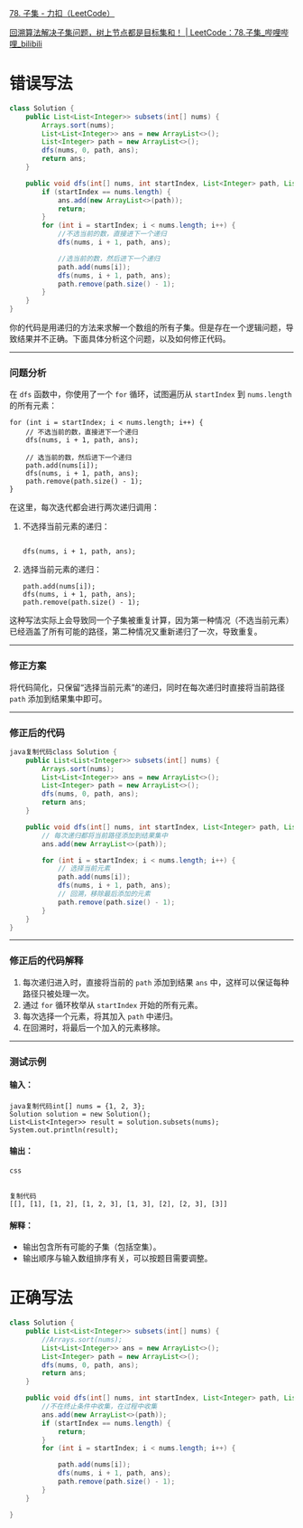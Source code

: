 [78. 子集 - 力扣（LeetCode）](https://leetcode.cn/problems/subsets/description/)



[回溯算法解决子集问题，树上节点都是目标集和！ | LeetCode：78.子集_哔哩哔哩_bilibili](https://www.bilibili.com/video/BV1U84y1q7Ci/?vd_source=96c1635797a0d7626fb60e973a29da38)

# 错误写法

```java
class Solution {
    public List<List<Integer>> subsets(int[] nums) {
        Arrays.sort(nums);
        List<List<Integer>> ans = new ArrayList<>();
        List<Integer> path = new ArrayList<>();
        dfs(nums, 0, path, ans);
        return ans;
    }

    public void dfs(int[] nums, int startIndex, List<Integer> path, List<List<Integer>> ans) {
        if (startIndex == nums.length) {
            ans.add(new ArrayList<>(path));
            return;
        }
        for (int i = startIndex; i < nums.length; i++) {
            //不选当前的数，直接进下一个递归
            dfs(nums, i + 1, path, ans);

            //选当前的数，然后进下一个递归
            path.add(nums[i]);
            dfs(nums, i + 1, path, ans);
            path.remove(path.size() - 1);
        }
    }
}
```



你的代码是用递归的方法来求解一个数组的所有子集。但是存在一个逻辑问题，导致结果并不正确。下面具体分析这个问题，以及如何修正代码。

------

### **问题分析**

在 `dfs` 函数中，你使用了一个 `for` 循环，试图遍历从 `startIndex` 到 `nums.length` 的所有元素：

```
for (int i = startIndex; i < nums.length; i++) {
    // 不选当前的数，直接进下一个递归
    dfs(nums, i + 1, path, ans);

    // 选当前的数，然后进下一个递归
    path.add(nums[i]);
    dfs(nums, i + 1, path, ans);
    path.remove(path.size() - 1);
}
```

在这里，每次迭代都会进行两次递归调用：

1. 不选择当前元素的递归：

   ```
   
   dfs(nums, i + 1, path, ans);
   ```
   
2. 选择当前元素的递归：

   ```
   path.add(nums[i]);
   dfs(nums, i + 1, path, ans);
   path.remove(path.size() - 1);
   ```

这种写法实际上会导致同一个子集被重复计算，因为第一种情况（不选当前元素）已经涵盖了所有可能的路径，第二种情况又重新递归了一次，导致重复。

------

### **修正方案**

将代码简化，只保留“选择当前元素”的递归，同时在每次递归时直接将当前路径 `path` 添加到结果集中即可。

------

### **修正后的代码**

```java
java复制代码class Solution {
    public List<List<Integer>> subsets(int[] nums) {
        Arrays.sort(nums);
        List<List<Integer>> ans = new ArrayList<>();
        List<Integer> path = new ArrayList<>();
        dfs(nums, 0, path, ans);
        return ans;
    }

    public void dfs(int[] nums, int startIndex, List<Integer> path, List<List<Integer>> ans) {
        // 每次递归都将当前路径添加到结果集中
        ans.add(new ArrayList<>(path));

        for (int i = startIndex; i < nums.length; i++) {
            // 选择当前元素
            path.add(nums[i]);
            dfs(nums, i + 1, path, ans);
            // 回溯，移除最后添加的元素
            path.remove(path.size() - 1);
        }
    }
}
```

------

### **修正后的代码解释**

1. 每次递归进入时，直接将当前的 `path` 添加到结果 `ans` 中，这样可以保证每种路径只被处理一次。
2. 通过 `for` 循环枚举从 `startIndex` 开始的所有元素。
3. 每次选择一个元素，将其加入 `path` 中递归。
4. 在回溯时，将最后一个加入的元素移除。

------

### **测试示例**

#### 输入：

```
java复制代码int[] nums = {1, 2, 3};
Solution solution = new Solution();
List<List<Integer>> result = solution.subsets(nums);
System.out.println(result);
```

#### 输出：

```
css


复制代码
[[], [1], [1, 2], [1, 2, 3], [1, 3], [2], [2, 3], [3]]
```

#### 解释：

- 输出包含所有可能的子集（包括空集）。
- 输出顺序与输入数组排序有关，可以按题目需要调整。



# 正确写法

```java
class Solution {
    public List<List<Integer>> subsets(int[] nums) {
        //Arrays.sort(nums);
        List<List<Integer>> ans = new ArrayList<>();
        List<Integer> path = new ArrayList<>();
        dfs(nums, 0, path, ans);
        return ans;
    }

    public void dfs(int[] nums, int startIndex, List<Integer> path, List<List<Integer>> ans) {
        //不在终止条件中收集，在过程中收集
        ans.add(new ArrayList<>(path));
        if (startIndex == nums.length) {
            return;
        }
        for (int i = startIndex; i < nums.length; i++) {

            path.add(nums[i]);
            dfs(nums, i + 1, path, ans);
            path.remove(path.size() - 1);
        }
    }

}
```